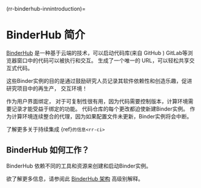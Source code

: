 (rr-binderhub-innintroduction)=
# BinderHub 简介

[BinderHub](https://binderhub.readthedocs.io/en/latest/index.html) 是一种基于云端的技术，可以启动代码库(来自 GitHub ) GitLab等浏览器窗口中的代码可以被执行和交互。 生成了一个唯一的 URL，可以轻松共享交互式代码。

这些Binder实例的目的是通过鼓励研究人员记录其软件依赖性和创造乐趣，促进研究项目中的再生产， 交互环境！

作为用户界面绑定， 对于可复制性很有用，因为代码需要控制版本，计算环境需要记录才能受益于绑定的功能。 代码仓库的每个更改都迫使新建Binder实例。 作为计算环境连续整合的代理，因为如果配置文件未更新，Binder实例将会中断。

了解更多关于持续集成 {ref}`的信息<rr-ci>`

## BinderHub 如何工作？

BinderHub 依赖不同的工具和资源来创建和启动Binder实例。

欲了解更多信息，请参阅此 [BinderHub 架构](https://binderhub.readthedocs.io/en/latest/overview.html) 高级别解释。
